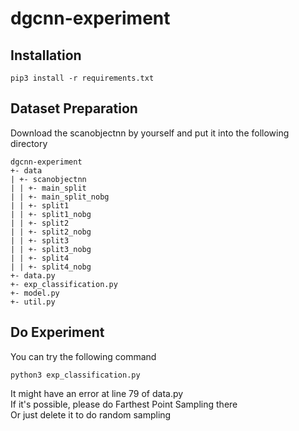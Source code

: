 # dgcnn-experiment


## Installation
```
pip3 install -r requirements.txt
```

## Dataset Preparation
Download the scanobjectnn by yourself and put it into the following directory
```
dgcnn-experiment
+- data
| +- scanobjectnn
| | +- main_split
| | +- main_split_nobg
| | +- split1
| | +- split1_nobg
| | +- split2
| | +- split2_nobg
| | +- split3
| | +- split3_nobg
| | +- split4
| | +- split4_nobg
+- data.py
+- exp_classification.py
+- model.py
+- util.py

```

## Do Experiment
You can try the following command
```
python3 exp_classification.py
```
It might have an error at line 79 of data.py<br>
If it's possible, please do Farthest Point Sampling there<br>
Or just delete it to do random sampling
